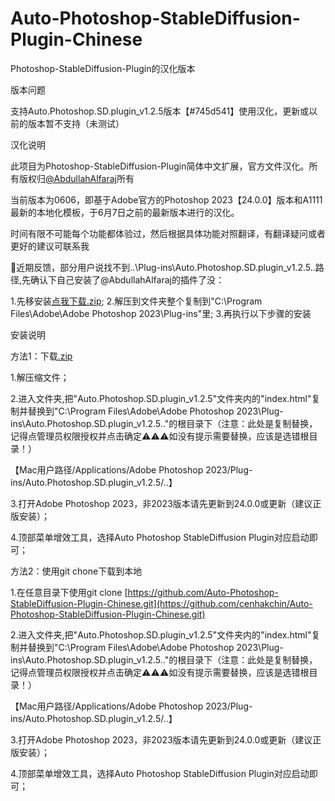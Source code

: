 # Auto-Photoshop-StableDiffusion-Plugin-Chinese
Photoshop-StableDiffusion-Plugin的汉化版本

版本问题

支持Auto.Photoshop.SD.plugin_v1.2.5版本【#745d541】使用汉化，更新或以前的版本暂不支持（未测试）

汉化说明

此项目为Photoshop-StableDiffusion-Plugin简体中文扩展，官方文件汉化。所有版权归[@AbdullahAlfaraj](https://github.com/AbdullahAlfaraj/Auto-Photoshop-StableDiffusion-Plugin)所有

当前版本为0606，即基于Adobe官方的Photoshop 2023【24.0.0】版本和A1111最新的本地化模板，于6月7日之前的最新版本进行的汉化。

时间有限不可能每个功能都体验过，然后根据具体功能对照翻译，有翻译疑问或者更好的建议可联系我

📢近期反馈，部分用户说找不到..\Plug-ins\Auto.Photoshop.SD.plugin_v1.2.5\..路径,先确认下自己安装了@AbdullahAlfaraj的插件了没：

1.先移安装[点我下载.zip](https://github.com/AbdullahAlfaraj/Auto-Photoshop-StableDiffusion-Plugin/releases/download/v1.2.5/Auto.Photoshop.SD.plugin_v1.2.5.zip);
2.解压到文件夹整个复制到"C:\\Program Files\Adobe\Adobe Photoshop 2023\Plug-ins\"里;
3.再执行以下步骤的安装


安装说明

方法1：下载[.zip](https://github.com/cenhakchin/Auto-Photoshop-StableDiffusion-Plugin-Chinese/archive/refs/heads/main.zip)

1.解压缩文件；

2.进入文件夹,把"Auto.Photoshop.SD.plugin_v1.2.5"文件夹内的"index.html"复制并替换到"C:\\Program Files\Adobe\Adobe Photoshop 2023\Plug-ins\Auto.Photoshop.SD.plugin_v1.2.5\.."的根目录下（注意：此处是复制替换，记得点管理员权限授权并点击确定⚠️⚠️⚠️如没有提示需要替换，应该是选错根目录！）

【Mac用户路径/Applications/Adobe Photoshop 2023/Plug-ins/Auto.Photoshop.SD.plugin_v1.2.5/..】

3.打开Adobe Photoshop 2023，非2023版本请先更新到24.0.0或更新（建议正版安装）；

4.顶部菜单增效工具，选择Auto Photoshop StableDiffusion Plugin对应启动即可；

方法2：使用git chone下载到本地

1.在任意目录下使用git clone [https://github.com/Auto-Photoshop-StableDiffusion-Plugin-Chinese.git](https://github.com/cenhakchin/Auto-Photoshop-StableDiffusion-Plugin-Chinese.git)

2.进入文件夹,把"Auto.Photoshop.SD.plugin_v1.2.5"文件夹内的"index.html"复制并替换到"C:\\Program Files\Adobe\Adobe Photoshop 2023\Plug-ins\Auto.Photoshop.SD.plugin_v1.2.5\.."的根目录下（注意：此处是复制替换，记得点管理员权限授权并点击确定⚠️⚠️⚠️如没有提示需要替换，应该是选错根目录！）

【Mac用户路径/Applications/Adobe Photoshop 2023/Plug-ins/Auto.Photoshop.SD.plugin_v1.2.5/..】

3.打开Adobe Photoshop 2023，非2023版本请先更新到24.0.0或更新（建议正版安装）；

4.顶部菜单增效工具，选择Auto Photoshop StableDiffusion Plugin对应启动即可；
